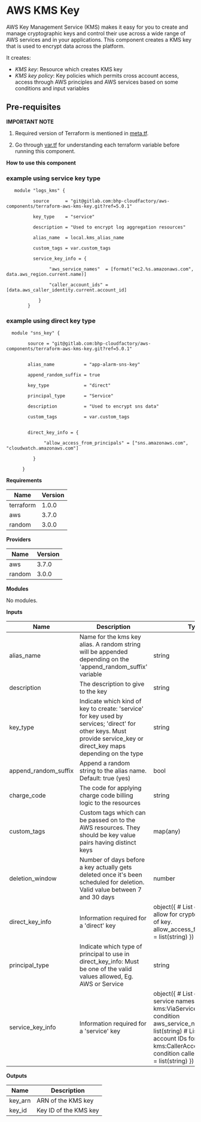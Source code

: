 # AWS KMS Key

AWS Key Management Service (KMS) makes it easy for you to create and manage cryptographic keys and control their use across a wide range of AWS services and in your applications. This component creates a KMS key that is used to encrypt data across the platform.

It creates:

- _KMS key_: Resource which creates KMS key
- _KMS key policy_: Key policies which permits cross account access, access through AWS principles and AWS services based on some conditions and input variables

## Pre-requisites

**IMPORTANT NOTE**

  1. Required version of Terraform is mentioned in [meta.tf](meta.tf).

  2. Go through [var.tf](var.tf) for understanding each terraform variable before running this component.

**How to use this component**

### example using service key type
```   
   module "logs_kms" {

          source      = "git@gitlab.com:bhp-cloudfactory/aws-components/terraform-aws-kms-key.git?ref=5.0.1"

          key_type    = "service"

          description = "Used to encrypt log aggregation resources"

          alias_name  = local.kms_alias_name

          custom_tags = var.custom_tags

          service_key_info = {

                "aws_service_names"  = [format("ec2.%s.amazonaws.com", data.aws_region.current.name)]

                "caller_account_ids" = [data.aws_caller_identity.current.account_id]

            }
        }
```

### example using direct key type
```
  module "sns_key" {

        source = "git@gitlab.com:bhp-cloudfactory/aws-components/terraform-aws-kms-key.git?ref=5.0.1"


        alias_name           = "app-alarm-sns-key"

        append_random_suffix = true

        key_type             = "direct"

        principal_type       = "Service"

        description          = "Used to encrypt sns data"

        custom_tags          = var.custom_tags


        direct_key_info = {

              "allow_access_from_principals" = ["sns.amazonaws.com", "cloudwatch.amazonaws.com"]

          }

      }
```
**Requirements**

| **Name** | **Version** |
| --- | --- |
| terraform |  1.0.0 |
| aws |  3.7.0 |
| random |  3.0.0 |

**Providers**

| **Name** | **Version** |
| --- | --- |
| aws |  3.7.0 |
| random |  3.0.0 |

**Modules**

No modules.

**Inputs**

| **Name** | **Description** | **Type** | **Default** | **Required** |
| --- | --- | --- | --- | --- |
| alias_name | Name for the kms key alias. A random string will be appended depending on the &#39;append_random_suffix&#39; variable | string | n/a | yes |
| description | The description to give to the key | string | n/a | yes |
| key_type | Indicate which kind of key to create: &#39;service&#39; for key used by services; &#39;direct&#39; for other keys. Must provide service_key or direct_key maps depending on the type | string | n/a | yes |
| append_random_suffix | Append a random string to the alias name. Default: true (yes) | bool | true | no |
| charge_code | The code for applying charge code billing logic to the resources | string |  | no |
| custom_tags | Custom tags which can be passed on to the AWS resources. They should be key value pairs having distinct keys | map(any) | {} | no |
| deletion_window | Number of days before a key actually gets deleted once it&#39;s been scheduled for deletion. Valid value between 7 and 30 days | number | 30 | no |
| direct_key_info | Information required for a &#39;direct&#39; key | object({ # List of principals to allow for cryptographic use of key. allow_access_from_principals = list(string) }) | { allow_access_from_principals: [] } | no |
| principal_type | Indicate which type of principal to use in direct_key_info: Must be one of the valid values allowed, Eg. AWS or Service | string | AWS | no |
| service_key_info | Information required for a &#39;service&#39; key | object({ # List of AWS service names for the kms:ViaService policy condition aws_service_names = list(string) # List of caller account IDs for the kms:CallerAccount policy condition caller_account_ids = list(string) }) | { aws_service_names: [], caller_account_ids: [] } | no |

**Outputs**

| **Name** | **Description** |
| --- | --- |
| key_arn | ARN of the KMS key |
| key_id | Key ID of the KMS key |